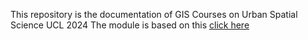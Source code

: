 This repository is the documentation of GIS Courses on Urban Spatial Science UCL 2024 
The module is based on this [click here](https://andrewmaclachlan.github.io/CASA0005repo/)
